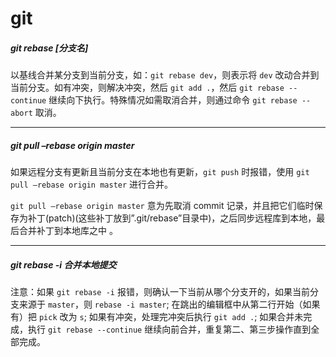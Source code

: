 # git



##### git rebase [分支名]
以基线合并某分支到当前分支，如：`git rebase dev`，则表示将 `dev` 改动合并到当前分支。如有冲突，则解决冲突，然后 `git add .`，然后 `git rebase --continue` 继续向下执行。特殊情况如需取消合并，则通过命令 `git rebase --abort` 取消。

---

##### git pull –rebase origin master 
如果远程分支有更新且当前分支在本地也有更新，`git push` 时报错，使用 `git pull –rebase origin master` 进行合并。

`git pull –rebase origin master` 意为先取消 commit 记录，并且把它们临时保存为补丁(patch)(这些补丁放到”.git/rebase”目录中)，之后同步远程库到本地，最后合并补丁到本地库之中 。

---

##### git rebase -i 合并本地提交
注意：如果 `git rebase -i` 报错，则确认一下当前从哪个分支开的，如果当前分支来源于 `master`，则 `rebase -i master`;
在跳出的编辑框中从第二行开始（如果有）把 `pick` 改为 `s`;
如果有冲突，处理完冲突后执行 `git add .`;
如果合并未完成，执行 `git rebase --continue` 继续向前合并，重复第二、第三步操作直到全部完成。
